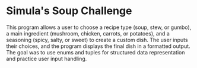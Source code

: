 # Simula's Soup Challenge

This program allows a user to choose a recipe type (soup, stew, or gumbo), a main ingredient (mushroom, chicken, carrots, or potatoes), and a seasoning (spicy, salty, or sweet) to create a custom dish. The user inputs their choices, and the program displays the final dish in a formatted output. The goal was to use enums and tuples for structured data representation and practice user input handling.
